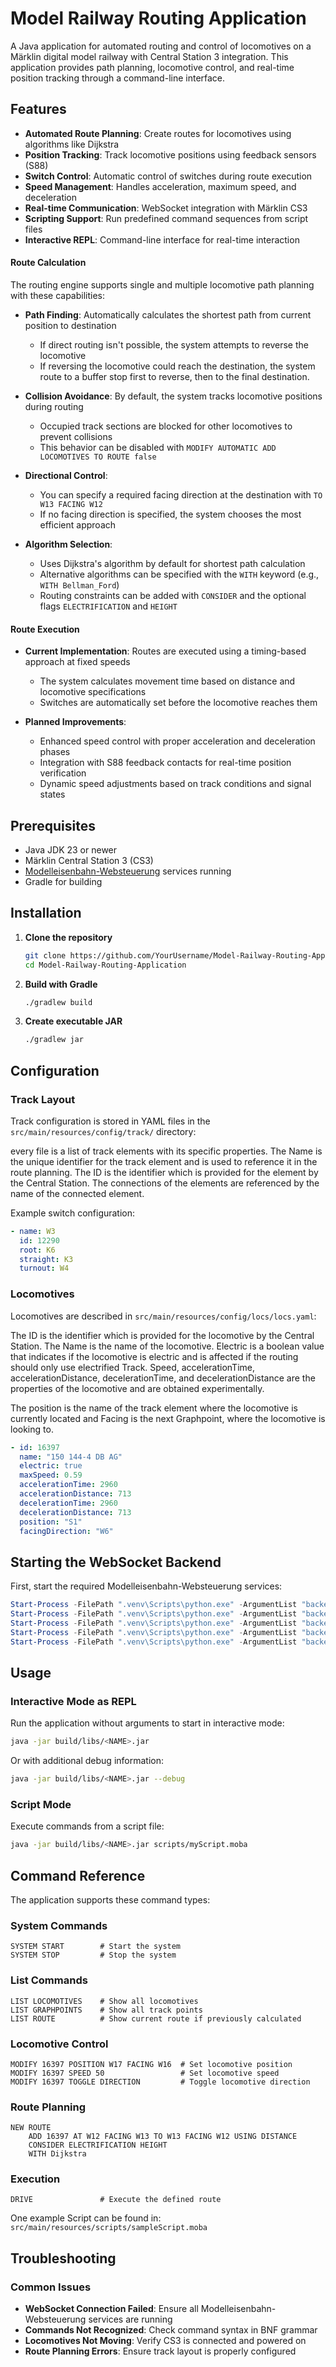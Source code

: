 # Model Railway Routing Application

A Java application for automated routing and control of locomotives on a Märklin digital model railway with Central
Station 3 integration.
This application provides path planning, locomotive control, and real-time position tracking through a command-line
interface.

## Features

- **Automated Route Planning**: Create routes for locomotives using algorithms like Dijkstra
- **Position Tracking**: Track locomotive positions using feedback sensors (S88)
- **Switch Control**: Automatic control of switches during route execution
- **Speed Management**: Handles acceleration, maximum speed, and deceleration
- **Real-time Communication**: WebSocket integration with Märklin CS3
- **Scripting Support**: Run predefined command sequences from script files
- **Interactive REPL**: Command-line interface for real-time interaction

#### Route Calculation

The routing engine supports single and multiple locomotive path planning with these capabilities:

- **Path Finding**: Automatically calculates the shortest path from current position to destination
    - If direct routing isn't possible, the system attempts to reverse the locomotive
    - If reversing the locomotive could reach the destination, the system route to a buffer stop first to reverse, then
      to the final destination.

- **Collision Avoidance**: By default, the system tracks locomotive positions during routing
    - Occupied track sections are blocked for other locomotives to prevent collisions
    - This behavior can be disabled with `MODIFY AUTOMATIC ADD LOCOMOTIVES TO ROUTE false`

- **Directional Control**:
    - You can specify a required facing direction at the destination with `TO W13 FACING W12`
    - If no facing direction is specified, the system chooses the most efficient approach

- **Algorithm Selection**:
    - Uses Dijkstra's algorithm by default for shortest path calculation
    - Alternative algorithms can be specified with the `WITH` keyword (e.g., `WITH Bellman_Ford`)
    - Routing constraints can be added with `CONSIDER` and the optional flags `ELECTRIFICATION` and `HEIGHT`

#### Route Execution

- **Current Implementation**: Routes are executed using a timing-based approach at fixed speeds
    - The system calculates movement time based on distance and locomotive specifications
    - Switches are automatically set before the locomotive reaches them

- **Planned Improvements**:
    - Enhanced speed control with proper acceleration and deceleration phases
    - Integration with S88 feedback contacts for real-time position verification
    - Dynamic speed adjustments based on track conditions and signal states

## Prerequisites

- Java JDK 23 or newer
- Märklin Central Station 3 (CS3)
- [Modelleisenbahn-Websteuerung](https://github.com/Rediate15/Modelleisenbahn-Websteuerung) services running
- Gradle for building

## Installation

1. **Clone the repository**
   ```bash
   git clone https://github.com/YourUsername/Model-Railway-Routing-Application.git
   cd Model-Railway-Routing-Application
   ```

2. **Build with Gradle**
   ```bash
   ./gradlew build
   ```

3. **Create executable JAR**
   ```bash
   ./gradlew jar
   ```

## Configuration

### Track Layout

Track configuration is stored in YAML files in the `src/main/resources/config/track/` directory:

every file is a list of track elements with its specific properties.
The Name is the unique identifier for the track element and is used to reference it in the route planning.
The ID is the identifier which is provided for the element by the Central Station.
The connections of the elements are referenced by the name of the connected element.

Example switch configuration:

```yaml
- name: W3
  id: 12290
  root: K6
  straight: K3
  turnout: W4
```

### Locomotives

Locomotives are described in `src/main/resources/config/locs/locs.yaml`:

The ID is the identifier which is provided for the locomotive by the Central Station.
The Name is the name of the locomotive.
Electric is a boolean value that indicates if the locomotive is electric and is affected if the routing should only use
electrified Track.
Speed, accelerationTime, accelerationDistance, decelerationTime, and decelerationDistance are the properties of the
locomotive and are obtained experimentally.

The position is the name of the track element where the locomotive is currently located and Facing is the next
Graphpoint, where the locomotive is looking to.

```yaml
- id: 16397
  name: "150 144-4 DB AG"
  electric: true
  maxSpeed: 0.59
  accelerationTime: 2960
  accelerationDistance: 713
  decelerationTime: 2960
  decelerationDistance: 713
  position: "S1"
  facingDirection: "W6"
```

## Starting the WebSocket Backend

First, start the required Modelleisenbahn-Websteuerung services:

```powershell
Start-Process -FilePath ".venv\Scripts\python.exe" -ArgumentList "backend/src/start.py", "raw_can_sender"
Start-Process -FilePath ".venv\Scripts\python.exe" -ArgumentList "backend/src/start.py", "can_sender"
Start-Process -FilePath ".venv\Scripts\python.exe" -ArgumentList "backend/src/start.py", "raw_can_receiver"
Start-Process -FilePath ".venv\Scripts\python.exe" -ArgumentList "backend/src/start.py", "can_receiver"
Start-Process -FilePath ".venv\Scripts\python.exe" -ArgumentList "backend/src/start.py", "can"
```

## Usage

### Interactive Mode as REPL

Run the application without arguments to start in interactive mode:

```bash
java -jar build/libs/<NAME>.jar
```

Or with additional debug information:

```bash
java -jar build/libs/<NAME>.jar --debug
```

### Script Mode

Execute commands from a script file:

```bash
java -jar build/libs/<NAME>.jar scripts/myScript.moba
```

## Command Reference

The application supports these command types:

### System Commands

```
SYSTEM START        # Start the system
SYSTEM STOP         # Stop the system
```

### List Commands

```
LIST LOCOMOTIVES    # Show all locomotives
LIST GRAPHPOINTS    # Show all track points
LIST ROUTE          # Show current route if previously calculated
```

### Locomotive Control

```
MODIFY 16397 POSITION W17 FACING W16  # Set locomotive position
MODIFY 16397 SPEED 50                 # Set locomotive speed
MODIFY 16397 TOGGLE DIRECTION         # Toggle locomotive direction
```

### Route Planning

```
NEW ROUTE
    ADD 16397 AT W12 FACING W13 TO W13 FACING W12 USING DISTANCE
    CONSIDER ELECTRIFICATION HEIGHT
    WITH Dijkstra
```

### Execution

```
DRIVE               # Execute the defined route
```

One example Script can be found in: `src/main/resources/scripts/sampleScript.moba`

## Troubleshooting

### Common Issues

- **WebSocket Connection Failed**: Ensure all Modelleisenbahn-Websteuerung services are running
- **Commands Not Recognized**: Check command syntax in BNF grammar
- **Locomotives Not Moving**: Verify CS3 is connected and powered on
- **Route Planning Errors**: Ensure track layout is properly configured

